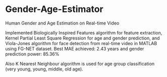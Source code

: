 # Gender-Age-Estimator
Human Gender and Age Estimation on Real-time Video 

Implemented Biologically Inspired Features algorithm for feature extraction, Kernel Partial Least Square
Regression for age and gender prediction, and Viola-Jones algorithm for face detection from real-time video in
MATLAB using FG-NET dataset. Best MAE achieved: 2.43 years and gender prediction power: 85.36%

Also K Nearest Neighbour algorithm is used for age group classification (very young, young, middle, old age).
